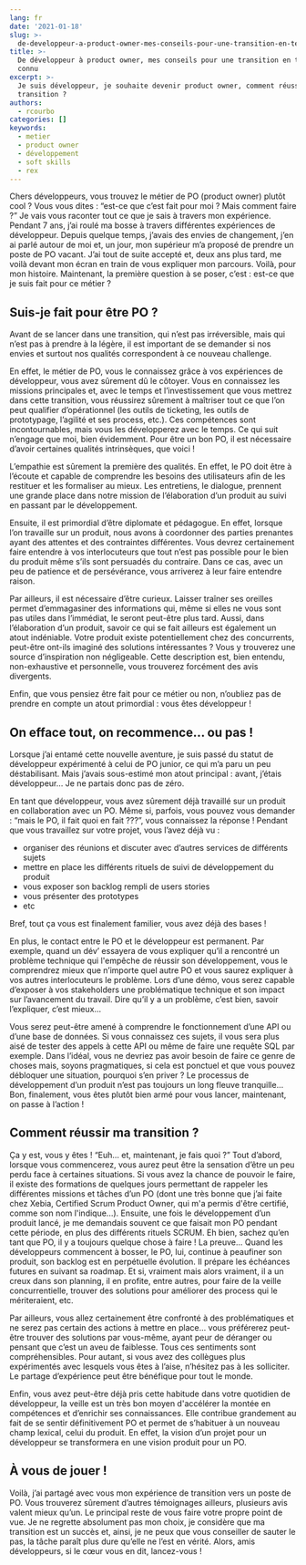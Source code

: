 ```yaml
---
lang: fr
date: '2021-01-18'
slug: >-
  de-developpeur-a-product-owner-mes-conseils-pour-une-transition-en-terrain-connu
title: >-
  De développeur à product owner, mes conseils pour une transition en terrain
  connu
excerpt: >-
  Je suis développeur, je souhaite devenir product owner, comment réussir ma
  transition ?
authors:
  - rcourbo
categories: []
keywords:
  - metier
  - product owner
  - développement
  - soft skills
  - rex
---
```


Chers développeurs, vous trouvez le métier de PO (product owner) plutôt cool ? Vous vous dites : “est-ce que c’est fait pour moi ? Mais comment faire ?”
Je vais vous raconter tout ce que je sais à travers mon expérience.
Pendant 7 ans, j’ai roulé ma bosse à travers différentes expériences de développeur. Depuis quelque temps, j’avais des envies de changement, j’en ai parlé autour de moi et, un jour, mon supérieur m’a proposé de prendre un poste de PO vacant. J’ai tout de suite accepté et, deux ans plus tard, me voilà devant mon écran en train de vous expliquer mon parcours.
Voilà, pour mon histoire. Maintenant, la première question à se poser, c’est : est-ce que je suis fait pour ce métier ?

## Suis-je fait pour être PO ?

Avant de se lancer dans une transition, qui n’est pas irréversible, mais qui n’est pas à prendre à la légère, il est important de se demander si nos envies et surtout nos qualités correspondent à ce nouveau challenge.

En effet, le métier de PO, vous le connaissez grâce à vos expériences de développeur, vous avez sûrement dû le côtoyer. Vous en connaissez les missions principales et, avec le temps et l’investissement que vous mettrez dans cette transition, vous réussirez sûrement à maîtriser tout ce que l’on peut qualifier d’opérationnel (les outils de ticketing, les outils de prototypage, l’agilité et ses process, etc.). Ces compétences sont incontournables, mais vous les développerez avec le temps. Ce qui suit n’engage que moi, bien évidemment. Pour être un bon PO, il est nécessaire d’avoir certaines qualités intrinsèques, que voici !

L’empathie est sûrement la première des qualités. En effet, le PO doit être à l’écoute et capable de comprendre les besoins des utilisateurs afin de les restituer et les formaliser au mieux. Les entretiens, le dialogue, prennent une grande place dans notre mission de l’élaboration d’un produit au suivi en passant par le développement.

Ensuite, il est primordial d’être diplomate et pédagogue. En effet, lorsque l’on travaille sur un produit, nous avons à coordonner des parties prenantes ayant des attentes et des contraintes différentes. Vous devrez certainement faire entendre à vos interlocuteurs que tout n’est pas possible pour le bien du produit même s’ils sont persuadés du contraire. Dans ce cas, avec un peu de patience et de persévérance, vous arriverez à leur faire entendre raison.

Par ailleurs, il est nécessaire d’être curieux. Laisser traîner ses oreilles permet d’emmagasiner des informations qui, même si elles ne vous sont pas utiles dans l’immédiat, le seront peut-être plus tard. Aussi, dans l’élaboration d’un produit, savoir ce qui se fait ailleurs est également un atout indéniable. Votre produit existe potentiellement chez des concurrents, peut-être ont-ils imaginé des solutions intéressantes ? Vous y trouverez une source d’inspiration non négligeable.
Cette description est, bien entendu, non-exhaustive et personnelle, vous trouverez forcément des avis divergents. 

Enfin, que vous pensiez être fait pour ce métier ou non, n’oubliez pas de prendre en compte un atout primordial : vous êtes développeur !

## On efface tout, on recommence… ou pas !

Lorsque j’ai entamé cette nouvelle aventure, je suis passé du statut de développeur expérimenté à celui de PO junior, ce qui m’a paru un peu déstabilisant. Mais j’avais sous-estimé mon atout principal : avant, j’étais développeur… Je ne partais donc pas de zéro.

En tant que développeur, vous avez sûrement déjà travaillé sur un produit en collaboration avec un PO. Même si, parfois, vous pouvez vous demander : “mais le PO, il fait quoi en fait ???”, vous connaissez la réponse ! Pendant que vous travaillez sur votre projet, vous l’avez déjà vu :

* organiser des réunions et discuter avec d’autres services de différents sujets
* mettre en place les différents rituels de suivi de développement du produit
* vous exposer son backlog rempli de users stories
* vous présenter des prototypes
* etc

Bref, tout ça vous est finalement familier, vous avez déjà des bases !

En plus, le contact entre le PO et le développeur est permanent. Par exemple, quand un dév’ essayera de vous expliquer qu’il a rencontré un problème technique qui l'empêche de réussir son développement, vous le comprendrez mieux que n’importe quel autre PO et vous saurez expliquer à vos autres interlocuteurs le problème. 
Lors d’une démo, vous serez capable d’exposer à vos stakeholders une problématique technique et son impact sur l’avancement du travail. Dire qu’il y a un problème, c’est bien, savoir l’expliquer, c’est mieux…

Vous serez peut-être amené à comprendre le fonctionnement d’une API ou d’une base de données. Si vous connaissez ces sujets, il vous sera plus aisé de tester des appels à cette API ou même de faire une requête SQL par exemple. Dans l’idéal, vous ne devriez pas avoir besoin de faire ce genre de choses mais, soyons pragmatiques, si cela est ponctuel et que vous pouvez débloquer une situation, pourquoi s’en priver ? Le processus de développement d’un produit n’est pas toujours un long fleuve tranquille…
Bon, finalement, vous êtes plutôt bien armé pour vous lancer, maintenant, on passe à l’action !

## Comment réussir ma transition ?

Ça y est, vous y êtes ! “Euh… et, maintenant, je fais quoi ?”
Tout d’abord, lorsque vous commencerez, vous aurez peut être la sensation d’être un peu perdu face à certaines situations. Si vous avez la chance de pouvoir le faire, il existe des formations de quelques jours permettant de rappeler les différentes missions et tâches d’un PO (dont une très bonne que j’ai faite chez Xebia, Certified Scrum Product Owner, qui m'a permis d'être certifié, comme son nom l'indique...).
Ensuite, une fois le développement d’un produit lancé, je me demandais souvent ce que faisait mon PO pendant cette période, en plus des différents rituels SCRUM. Eh bien, sachez qu’en tant que PO, il y a toujours quelque chose à faire ! La preuve...
Quand les développeurs commencent à bosser, le PO, lui, continue à peaufiner son produit, son backlog est en perpétuelle évolution. 
Il prépare les échéances futures en suivant sa roadmap. 
Et si, vraiment mais alors vraiment, il a un creux dans son planning, il en profite, entre autres, pour faire de la veille concurrentielle, trouver des solutions pour améliorer des process qui le mériteraient, etc. 

Par ailleurs, vous allez certainement être confronté à des problématiques et ne serez pas certain des actions à mettre en place... vous préférerez peut-être trouver des solutions par vous-même, ayant peur de déranger ou pensant que c’est un aveu de faiblesse. Tous ces sentiments sont compréhensibles. Pour autant, si vous avez des collègues plus expérimentés avec lesquels vous êtes à l’aise, n’hésitez pas à les solliciter. Le partage d’expérience peut être bénéfique pour tout le monde.

Enfin, vous avez peut-être déjà pris cette habitude dans votre quotidien de développeur, la veille est un très bon moyen d'accélérer la montée en compétences et d’enrichir ses connaissances. Elle contribue grandement au fait de se sentir définitivement PO et permet de s’habituer à un nouveau champ lexical, celui du produit. En effet, la vision d’un projet pour un développeur se transformera en une vision produit pour un PO.

## À vous de jouer !

Voilà, j’ai partagé avec vous mon expérience de transition vers un poste de PO. Vous trouverez sûrement d’autres témoignages ailleurs, plusieurs avis valent mieux qu’un. Le principal reste de vous faire votre propre point de vue. Je ne regrette absolument pas mon choix, je considère que ma transition est un succès et, ainsi, je ne peux que vous conseiller de sauter le pas, la tâche paraît plus dure qu’elle ne l’est en vérité.
Alors, amis développeurs, si le cœur vous en dit, lancez-vous !

